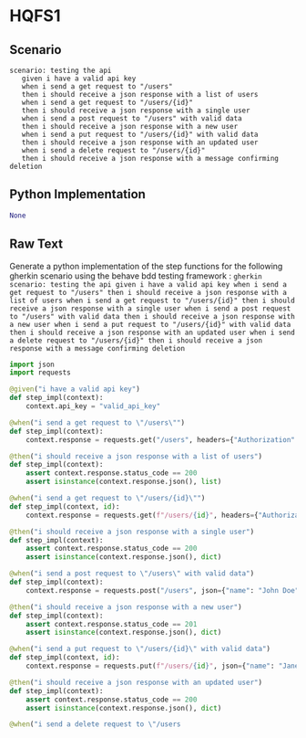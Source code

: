 # HQFS1
## Scenario
```gherkin
scenario: testing the api 
   given i have a valid api key 
   when i send a get request to "/users" 
   then i should receive a json response with a list of users 
   when i send a get request to "/users/{id}" 
   then i should receive a json response with a single user 
   when i send a post request to "/users" with valid data 
   then i should receive a json response with a new user 
   when i send a put request to "/users/{id}" with valid data 
   then i should receive a json response with an updated user 
   when i send a delete request to "/users/{id}" 
   then i should receive a json response with a message confirming deletion
```


## Python Implementation
```python
None
```


## Raw Text
Generate a python implementation of the step functions for the following gherkin scenario using the behave bdd testing framework : ```gherkin scenario: testing the api given i have a valid api key when i send a get request to "/users" then i should receive a json response with a list of users when i send a get request to "/users/{id}" then i should receive a json response with a single user when i send a post request to "/users" with valid data then i should receive a json response with a new user when i send a put request to "/users/{id}" with valid data then i should receive a json response with an updated user when i send a delete request to "/users/{id}" then i should receive a json response with a message confirming deletion ```



```python from behave import given, when, then
import json
import requests

@given("i have a valid api key")
def step_impl(context):
    context.api_key = "valid_api_key"

@when("i send a get request to \"/users\"")
def step_impl(context):
    context.response = requests.get("/users", headers={"Authorization": context.api_key})

@then("i should receive a json response with a list of users")
def step_impl(context):
    assert context.response.status_code == 200
    assert isinstance(context.response.json(), list)

@when("i send a get request to \"/users/{id}\"")
def step_impl(context, id):
    context.response = requests.get(f"/users/{id}", headers={"Authorization": context.api_key})

@then("i should receive a json response with a single user")
def step_impl(context):
    assert context.response.status_code == 200
    assert isinstance(context.response.json(), dict)

@when("i send a post request to \"/users\" with valid data")
def step_impl(context):
    context.response = requests.post("/users", json={"name": "John Doe"}, headers={"Authorization": context.api_key})

@then("i should receive a json response with a new user")
def step_impl(context):
    assert context.response.status_code == 201
    assert isinstance(context.response.json(), dict)

@when("i send a put request to \"/users/{id}\" with valid data")
def step_impl(context, id):
    context.response = requests.put(f"/users/{id}", json={"name": "Jane Doe"}, headers={"Authorization": context.api_key})

@then("i should receive a json response with an updated user")
def step_impl(context):
    assert context.response.status_code == 200
    assert isinstance(context.response.json(), dict)

@when("i send a delete request to \"/users
